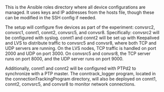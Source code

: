 This is the Ansible roles directory where all device configurations are managed. It uses keys and IP addresses from the hosts file, though these can be modified in the SSH config if needed.

The setup will configure five devices as part of the experiment: convsrc2, convsrc1, connt1, connt2, convsrc5, and convsr8. Specifically:
   convsrc2 will be configured with syslog.
   connt1 and connt2 will be set up with Keepalived and LVS to distribute traffic to convsrc5 and convsr8, where both TCP and UDP servers are running.
   On the LVS nodes, TCP traffic is handled on port 2000 and UDP on port 3000.
   On convsrc5 and convsr8, the TCP server runs on port 8000, and the UDP server runs on port 9000.

Additionally, connt1 and connt2 will be configured with PTPd2 to synchronize with a PTP master. The conntrack_logger program, located in the connectionTrackingProgram directory, will also be deployed on connt1, connt2, convsrc5, and convsr8 to monitor network connections.
